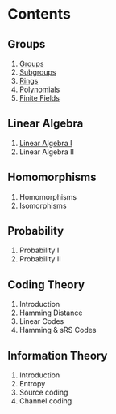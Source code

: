 # Contents

## Groups

1. [Groups](groups/groups.md)
2. [Subgroups](groups/subgroups.md)
3. [Rings](groups/rings.md)
5. [Polynomials](groups/polynomials.md)
6. [Finite Fields](groups/fields.md)

## Linear Algebra

1. [Linear Algebra I](linear_algebra/algebra_1.md)
2. Linear Algebra II

## Homomorphisms

1. Homomorphisms
2. Isomorphisms

## Probability

1. Probability I
2. Probability II

## Coding Theory

1. Introduction
2. Hamming Distance
3. Linear Codes
4. Hamming & sRS Codes

## Information Theory

1. Introduction
2. Entropy
3. Source coding
4. Channel coding